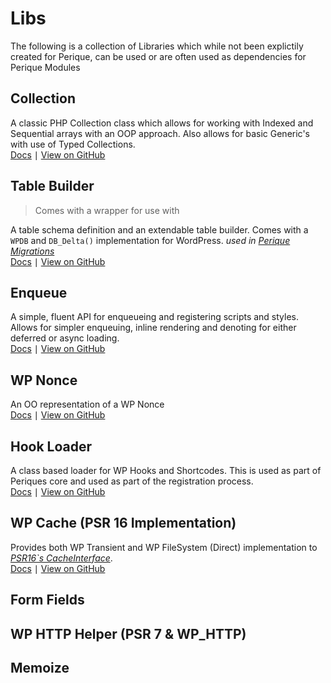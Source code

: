 # Libs

The following is a collection of Libraries which while not been explictily created for Perique, can be used or are often used as dependencies for Perique Modules

## Collection

A classic PHP Collection class which allows for working with Indexed and Sequential arrays with an OOP approach. Also allows for basic Generic's with use of Typed Collections.  
[Docs](Collection/README.md) ∣ [View on GitHub](https://github.com/Pink-Crab/Collection)

## Table Builder

> Comes with a wrapper for use with 

A table schema definition and an extendable table builder. Comes with a `WPDB` and `DB_Delta()`  implementation for WordPress.  *used in [Perique Migrations](../module/Migrations/index.md)*  
[Docs](Table%20Builder/README.md) ∣ [View on GitHub](https://github.com/Pink-Crab/WPDB-Table-Builder)


## Enqueue

A simple, fluent API for enqueueing and registering scripts and styles. Allows for simpler enqueuing, inline rendering and denoting for either deferred or async loading.  
[Docs](Enqueue.md) ∣ [View on GitHub](https://github.com/Pink-Crab/Enqueue)

## WP Nonce

An OO representation of a WP Nonce  
[Docs](WP_Nonce.md) ∣ [View on GitHub](https://github.com/Pink-Crab/Nonce)

## Hook Loader

A class based loader for WP Hooks and Shortcodes. This is used as part of Periques core and used as part of the registration process.  
[Docs](Hook_Loader.md) ∣ [View on GitHub](https://github.com/Pink-Crab/Loader)

## WP Cache (PSR 16 Implementation)

Provides both WP Transient and WP FileSystem (Direct) implementation to [*PSR16`s CacheInterface*](https://github.com/php-fig/simple-cache).  
[Docs](PSR16_Cache.md) ∣ [View on GitHub](https://github.com/Pink-Crab/WP_PSR16_Cache)

## Form Fields

## WP HTTP Helper (PSR 7 & WP_HTTP)

## Memoize